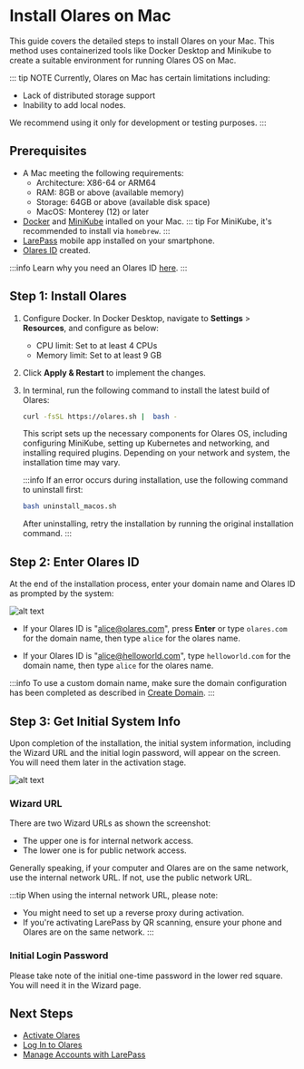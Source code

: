 
# Install Olares on Mac

This guide covers the detailed steps to install Olares on your Mac. This method uses containerized tools like Docker Desktop and Minikube to create a suitable environment for running Olares OS on Mac.

::: tip NOTE
Currently, Olares on Mac has certain limitations including:
- Lack of distributed storage support 
- Inability to add local nodes. 

We recommend using it only for development or testing purposes.
:::


## Prerequisites

- A Mac meeting the following requirements:
   - Architecture: X86-64 or ARM64
   - RAM: 8GB or above (available memory)
   - Storage: 64GB or above (available disk space)
   - MacOS: Monterey (12) or later
- [Docker](https://www.docker.com/products/docker-desktop/) and [MiniKube](https://minikube.sigs.k8s.io/docs/start/?arch=%2Fmacos%2Farm64%2Fstable%2Fhomebrew) intalled on your Mac. 
::: tip
For MiniKube, it's recommended to install via `homebrew`.
:::
- [LarePass](../../../larepass/overview.md#download-larepass) mobile app installed on your smartphone.
- [Olares ID](../../../larepass/account/index.md#create-a-olares-id) created.

:::info
Learn why you need an Olares ID [here](../../../../overview/olares/olares-id.md#why-do-you-need-a-olares-id).
:::

## Step 1: Install Olares 

1. Configure Docker. 
   In Docker Desktop, navigate to **Settings** > **Resources**, and configure as below:
    - CPU limit: Set to at least 4 CPUs
    - Memory limit: Set to at least 9 GB
  
2. Click **Apply & Restart** to implement the changes.
    
3. In terminal, run the following command to install the latest build of Olares:

   ```bash
   curl -fsSL https://olares.sh |  bash - 
   ```
   
   This script sets up the necessary components for Olares OS, including configuring MiniKube, setting up Kubernetes and networking, and installing required plugins. Depending on your network and system, the installation time may vary. 

   :::info
   If an error occurs during installation, use the following command to uninstall first:

   ```bash
   bash uninstall_macos.sh
   ```
   After uninstalling, retry the installation by running the original installation command.
   :::
 
## Step 2: Enter Olares ID

At the end of the installation process, enter your domain name and Olares ID as prompted by the system:

![alt text](/images/how-to/olares/enter_olares_id.png)

- If your Olares ID is "alice@olares.com", press **Enter** or type `olares.com` for the domain name, then type `alice` for the olares name.

- If your Olares ID is "alice@helloworld.com", type `helloworld.com` for the domain name, then type `alice` for the olares name.

:::info
To use a custom domain name, make sure the domain configuration has been completed as described in [Create Domain](../../../space/domain/host-domain.md).
:::

## Step 3: Get Initial System Info

Upon completion of the installation, the initial system information, including the Wizard URL and the initial login password, will appear on the screen. You will need them later in the activation stage.

![alt text](/images/how-to/olares/one_time_password.png)

### Wizard URL

There are two Wizard URLs as shown the screenshot:

- The upper one is for internal network access.
- The lower one is for public network access.

Generally speaking, if your computer and Olares are on the same network, use the internal network URL. If not, use the public network URL.

:::tip
When using the internal network URL, please note:
- You might need to set up a reverse proxy during activation.
- If you're activating LarePass by QR scanning, ensure your phone and Olares are on the same network.
:::

### Initial Login Password

Please take note of the initial one-time password in the lower red square. You will need it in the Wizard page. 

## Next Steps

- [Activate Olares](../wizard.md)
- [Log In to Olares](../login.md)
- [Manage Accounts with LarePass](../../../larepass/account/index.md)






